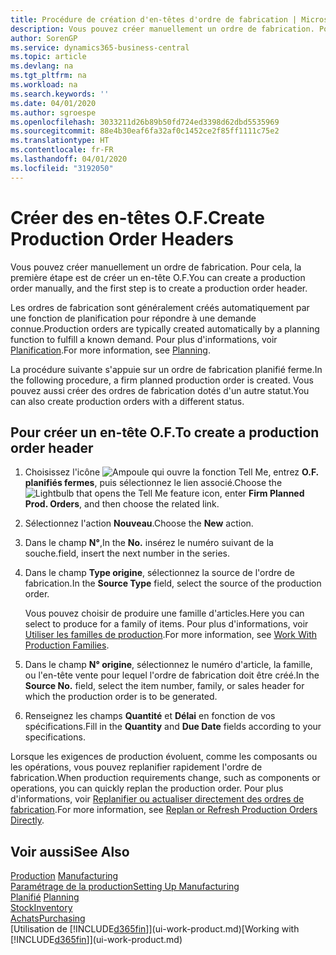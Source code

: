 ```yaml
---
title: Procédure de création d'en-têtes d'ordre de fabrication | Microsoft Docs
description: Vous pouvez créer manuellement un ordre de fabrication. Pour cela, la première étape est de créer un en-tête O.F.
author: SorenGP
ms.service: dynamics365-business-central
ms.topic: article
ms.devlang: na
ms.tgt_pltfrm: na
ms.workload: na
ms.search.keywords: ''
ms.date: 04/01/2020
ms.author: sgroespe
ms.openlocfilehash: 3033211d26b89b50fd724ed3398d62dbd5535969
ms.sourcegitcommit: 88e4b30eaf6fa32af0c1452ce2f85ff1111c75e2
ms.translationtype: HT
ms.contentlocale: fr-FR
ms.lasthandoff: 04/01/2020
ms.locfileid: "3192050"
---
```

# <a name="create-production-order-headers"></a><span data-ttu-id="3b0de-103">Créer des en-têtes O.F.</span><span class="sxs-lookup"><span data-stu-id="3b0de-103">Create Production Order Headers</span></span>
<span data-ttu-id="3b0de-104">Vous pouvez créer manuellement un ordre de fabrication. Pour cela, la première étape est de créer un en-tête O.F.</span><span class="sxs-lookup"><span data-stu-id="3b0de-104">You can create a production order manually, and the first step is to create a production order header.</span></span>

<span data-ttu-id="3b0de-105">Les ordres de fabrication sont généralement créés automatiquement par une fonction de planification pour répondre à une demande connue.</span><span class="sxs-lookup"><span data-stu-id="3b0de-105">Production orders are typically created automatically by a planning function to fulfill a known demand.</span></span> <span data-ttu-id="3b0de-106">Pour plus d'informations, voir [Planification](production-planning.md).</span><span class="sxs-lookup"><span data-stu-id="3b0de-106">For more information, see [Planning](production-planning.md).</span></span>   

<span data-ttu-id="3b0de-107">La procédure suivante s'appuie sur un ordre de fabrication planifié ferme.</span><span class="sxs-lookup"><span data-stu-id="3b0de-107">In the following procedure, a firm planned production order is created.</span></span> <span data-ttu-id="3b0de-108">Vous pouvez aussi créer des ordres de fabrication dotés d'un autre statut.</span><span class="sxs-lookup"><span data-stu-id="3b0de-108">You can also create production orders with a different status.</span></span>  

## <a name="to-create-a-production-order-header"></a><span data-ttu-id="3b0de-109">Pour créer un en-tête O.F.</span><span class="sxs-lookup"><span data-stu-id="3b0de-109">To create a production order header</span></span>  
1.  <span data-ttu-id="3b0de-110">Choisissez l'icône ![Ampoule qui ouvre la fonction Tell Me](media/ui-search/search_small.png "Dites-moi ce que vous voulez faire"), entrez **O.F. planifiés fermes**, puis sélectionnez le lien associé.</span><span class="sxs-lookup"><span data-stu-id="3b0de-110">Choose the ![Lightbulb that opens the Tell Me feature](media/ui-search/search_small.png "Tell me what you want to do") icon, enter **Firm Planned Prod. Orders**, and then choose the related link.</span></span>  
2.  <span data-ttu-id="3b0de-111">Sélectionnez l'action **Nouveau**.</span><span class="sxs-lookup"><span data-stu-id="3b0de-111">Choose the **New** action.</span></span>  
3.  <span data-ttu-id="3b0de-112">Dans le champ **N°**,</span><span class="sxs-lookup"><span data-stu-id="3b0de-112">In the **No.**</span></span> <span data-ttu-id="3b0de-113">insérez le numéro suivant de la souche.</span><span class="sxs-lookup"><span data-stu-id="3b0de-113">field, insert the next number in the series.</span></span>  
4.  <span data-ttu-id="3b0de-114">Dans le champ **Type origine**, sélectionnez la source de l'ordre de fabrication.</span><span class="sxs-lookup"><span data-stu-id="3b0de-114">In the **Source Type** field, select the source of the production order.</span></span>

    <span data-ttu-id="3b0de-115">Vous pouvez choisir de produire une famille d'articles.</span><span class="sxs-lookup"><span data-stu-id="3b0de-115">Here you can select to produce for a family of items.</span></span> <span data-ttu-id="3b0de-116">Pour plus d'informations, voir [Utiliser les familles de production](production-how-work-family.md).</span><span class="sxs-lookup"><span data-stu-id="3b0de-116">For more information, see [Work With Production Families](production-how-work-family.md).</span></span>
5.  <span data-ttu-id="3b0de-117">Dans le champ **N° origine**, sélectionnez le numéro d'article, la famille, ou l'en-tête vente pour lequel l'ordre de fabrication doit être créé.</span><span class="sxs-lookup"><span data-stu-id="3b0de-117">In the **Source No.** field, select the item number, family, or sales header for which the production order is to be generated.</span></span>  
6.  <span data-ttu-id="3b0de-118">Renseignez les champs **Quantité** et **Délai** en fonction de vos spécifications.</span><span class="sxs-lookup"><span data-stu-id="3b0de-118">Fill in the **Quantity** and **Due Date** fields according to your specifications.</span></span>  

<span data-ttu-id="3b0de-119">Lorsque les exigences de production évoluent, comme les composants ou les opérations, vous pouvez replanifier rapidement l'ordre de fabrication.</span><span class="sxs-lookup"><span data-stu-id="3b0de-119">When production requirements change, such as components or operations, you can quickly replan the production order.</span></span> <span data-ttu-id="3b0de-120">Pour plus d'informations, voir [Replanifier ou actualiser directement des ordres de fabrication](production-how-to-replan-refresh-production-orders.md).</span><span class="sxs-lookup"><span data-stu-id="3b0de-120">For more information, see [Replan or Refresh Production Orders Directly](production-how-to-replan-refresh-production-orders.md).</span></span> 

## <a name="see-also"></a><span data-ttu-id="3b0de-121">Voir aussi</span><span class="sxs-lookup"><span data-stu-id="3b0de-121">See Also</span></span>  
<span data-ttu-id="3b0de-122">[Production](production-manage-manufacturing.md)  </span><span class="sxs-lookup"><span data-stu-id="3b0de-122">[Manufacturing](production-manage-manufacturing.md)  </span></span>  
[<span data-ttu-id="3b0de-123">Paramétrage de la production</span><span class="sxs-lookup"><span data-stu-id="3b0de-123">Setting Up Manufacturing</span></span>](production-configure-production-processes.md)  
<span data-ttu-id="3b0de-124">[Planifié](production-planning.md)    </span><span class="sxs-lookup"><span data-stu-id="3b0de-124">[Planning](production-planning.md)    </span></span>  
[<span data-ttu-id="3b0de-125">Stock</span><span class="sxs-lookup"><span data-stu-id="3b0de-125">Inventory</span></span>](inventory-manage-inventory.md)  
[<span data-ttu-id="3b0de-126">Achats</span><span class="sxs-lookup"><span data-stu-id="3b0de-126">Purchasing</span></span>](purchasing-manage-purchasing.md)  
<span data-ttu-id="3b0de-127">[Utilisation de [!INCLUDE[d365fin](includes/d365fin_md.md)]](ui-work-product.md)</span><span class="sxs-lookup"><span data-stu-id="3b0de-127">[Working with [!INCLUDE[d365fin](includes/d365fin_md.md)]](ui-work-product.md)</span></span>
